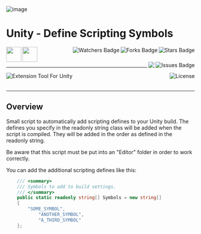 ![image](https://github.com/JDSherbert/Unity-Define-Scripting-Symbols/assets/43964243/3c7f083e-8465-4f19-b7e5-f558c5309d2f)

# Unity - Define Scripting Symbols

<!-- Header Start -->
<a href = "https://docs.unity.com/"> <img align="left" img height="40" img width="40" src="https://cdn.simpleicons.org/unity/white"> </a> 
<a href = "https://learn.microsoft.com/en-us/dotnet/csharp"> <img height="40" img width="40" src="https://cdn.simpleicons.org/csharp"> </a>
<img align="right" alt="Stars Badge" src="https://img.shields.io/github/stars/jdsherbert/Unity-Define-Scripting-Symbols?label=%E2%AD%90"/>
<img align="right" alt="Forks Badge" src="https://img.shields.io/github/forks/jdsherbert/Unity-Define-Scripting-Symbols?label=%F0%9F%8D%B4"/>
<img align="right" alt="Watchers Badge" src="https://img.shields.io/github/watchers/jdsherbert/Unity-Define-Scripting-Symbols?label=%F0%9F%91%81%EF%B8%8F"/>
<img align="right" alt="Issues Badge" src="https://img.shields.io/github/issues/jdsherbert/Unity-Define-Scripting-Symbols?label=%E2%9A%A0%EF%B8%8F"/>
<img align="right" src="https://hits.seeyoufarm.com/api/count/incr/badge.svg?url=https%3A%2F%2Fgithub.com%2FJDSherbert%2FUnity-Define-Scripting-Symbols%2Fhit-counter%2FREADME&count_bg=%2379C83D&title_bg=%23555555&labelColor=0E1128&title=🔍&style=for-the-badge">
<!-- Header End --> 

-----------------------------------------------------------------------

<a href="https://docs.unity.com/"> 
  <img align="left" alt="Extension Tool For Unity" src="https://img.shields.io/badge/Extension%20Tool%20For%20Unity-FFFFFF?style=for-the-badge&logo=unity&logoColor=black&color=black&labelColor=FFFFFF"> </a>
  
<a href="https://choosealicense.com/licenses/mit"> 
  <img align="right" alt="License" src="https://img.shields.io/badge/License%20:%20MIT-black?style=for-the-badge&logo=mit&logoColor=white&color=black&labelColor=black"> </a>
  
<br></br>

 -----------------------------------------------------------------------
## Overview

Small script to automatically add scripting defines to your Unity build. The defines you specify in the readonly string class will be added when the script is compiled. They will be added in the order as defined in the readonly string.

Be aware that this script must be put into an "Editor" folder in order to work correctly.

You can add the additional scripting defines like this:
```cs
	/// <summary>
	/// Symbols to add to build settings.
	/// </summary>
	public static readonly string[] Symbols = new string[]
	{
		"SOME_SYMBOL",
    		"ANOTHER_SYMBOL",
    		"A_THIRD_SYMBOL"
	};
```
